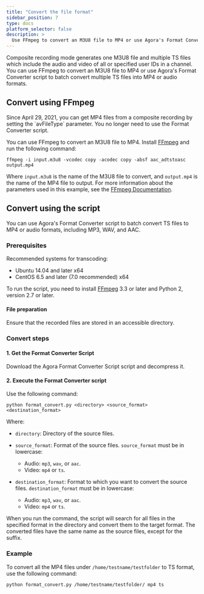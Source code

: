 ```yaml
---
title: "Convert the file format"
sidebar_position: 7
type: docs
platform_selector: false
description: >
  Use FFmpeg to convert an M3U8 file to MP4 or use Agora's Format Converter script to batch convert multiple TS files into MP4 or audio formats.
---
```


Composite recording mode generates one M3U8 file and multiple TS files which include the audio and video of all or specified user IDs in a channel. You can use FFmpeg to convert an M3U8 file to MP4 or use Agora's Format Converter script to batch convert multiple TS files into MP4 or audio formats.

## Convert using FFmpeg

<Admonition type = "info">
Since April 29, 2021, you can get MP4 files from a composite recording by setting the `avFileType` parameter. You no longer need to use the Format Converter script.
</Admonition>

You can use FFmpeg to convert an M3U8 file to MP4. Install [FFmpeg](https://ffmpeg.org/download.html) and run the following command:

```
ffmpeg -i input.m3u8 -vcodec copy -acodec copy -absf aac_adtstoasc output.mp4
```

Where `input.m3u8` is the name of the M3U8 file to convert, and `output.mp4` is the name of the MP4 file to output. For more information about the parameters used in this example, see the [FFmpeg Documentation](https://www.ffmpeg.org/ffmpeg.html).

## Convert using the script

You can use Agora's Format Converter script to batch convert TS files to MP4 or audio formats, including MP3, WAV, and AAC.

### Prerequisites

Recommended systems for transcoding:

- Ubuntu 14.04 and later x64
- CentOS 6.5 and later (7.0 recommended) x64

To run the script, you need to install [FFmpeg](https://ffmpeg.org/download.html) 3.3 or later and Python 2, version 2.7 or later.

#### File preparation

Ensure that the recorded files are stored in an accessible directory.

### Convert steps

#### 1. Get the Format Converter Script

Download the <Link target="_blank" to="{{Global.CREC_FCS}}">Agora Format Converter Script</Link> script and decompress it.

#### 2. Execute the Format Converter script

Use the following command:

```
python format_convert.py <directory> <source_format> <destination_format>
```

Where:

- `directory`: Directory of the source files.

- `source_format`: Format of the source files. `source_format` must be in lowercase:

  - Audio: `mp3`, `wav`, or `aac`.
  - Video: `mp4` or `ts`.
  
- `destination_format`: Format to which you want to convert the source files. `destination_format` must be in lowercase:

  - Audio: `mp3`, `wav`, or `aac`.
  - Video: `mp4` or `ts`.

When you run the command, the script will search for all files in the specified format in the directory and convert them to the target format. The converted files have the same name as the source files, except for the suffix.

### Example

To convert all the MP4 files under `/home/testname/testfolder` to TS format, use the following command:

```
python format_convert.py /home/testname/testfolder/ mp4 ts
```